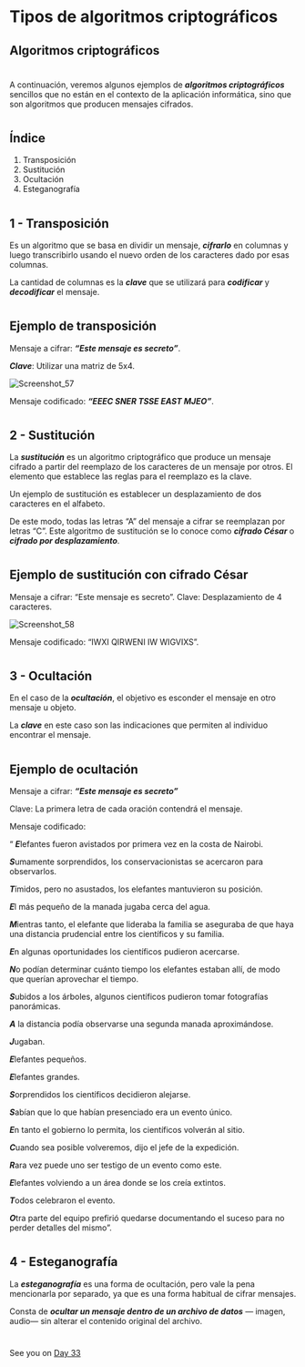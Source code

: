 
# Tipos de algoritmos criptográficos


## Algoritmos criptográficos

#

A continuación, veremos algunos ejemplos de ***algoritmos criptográficos*** sencillos que no están en el contexto de la aplicación informática, sino que son algoritmos que producen mensajes cifrados.

#

## Índice

1. Transposición
2. Sustitución
3. Ocultación
4. Esteganografía


#
#
## 1 - Transposición

Es un algoritmo que se basa en dividir un mensaje, ***cifrarlo*** en columnas y luego transcribirlo usando el nuevo orden de los caracteres dado por esas columnas.

La cantidad de columnas es la ***clave*** que se utilizará para ***codificar*** y ***decodificar*** el mensaje.

#
#
## Ejemplo de transposición


Mensaje a cifrar: ***“Este mensaje es secreto”***.

***Clave***: Utilizar una matriz de 5x4.


![Screenshot_57](https://user-images.githubusercontent.com/96561825/173255996-6b2d01e9-792c-4739-951b-821f4fb1fe42.png)



Mensaje codificado: ***“EEEC SNER TSSE EAST MJEO”***.


#
#
## 2 - Sustitución

La ***sustitución*** es un algoritmo criptográfico que produce un mensaje cifrado a partir del reemplazo de los caracteres de un mensaje por otros. El elemento que establece las reglas para el reemplazo es la clave.

Un ejemplo de sustitución es establecer un desplazamiento de dos caracteres en el alfabeto. 

De este modo, todas las letras “A” del mensaje a cifrar se reemplazan por letras “C”. Este algoritmo de sustitución se lo conoce como ***cifrado César*** o ***cifrado por desplazamiento***.


#
#
## Ejemplo de sustitución con cifrado César


Mensaje a cifrar: “Este mensaje es secreto”.
Clave: Desplazamiento de 4 caracteres.

![Screenshot_58](https://user-images.githubusercontent.com/96561825/173256027-af946062-e0a5-40e8-b96a-89c5b54e517e.png)



Mensaje codificado: “IWXI QIRWENI IW WIGVIXS”.


#
#
## 3 - Ocultación

En el caso de la ***ocultación***, el objetivo es esconder el mensaje en otro mensaje u objeto. 

La ***clave*** en este caso son las indicaciones que permiten al individuo encontrar el mensaje.

#
## Ejemplo de ocultación


Mensaje a cifrar: ***“Este mensaje es secreto”*** 

Clave: La primera letra de cada oración contendrá el mensaje.

Mensaje codificado: 

“ ***E***lefantes fueron avistados por primera vez en la costa de Nairobi. 

***S***umamente sorprendidos, los conservacionistas se acercaron para observarlos.

***T***ímidos, pero no asustados, los elefantes mantuvieron su posición. 

***E***l más pequeño de la manada jugaba cerca del agua.

***M***ientras tanto, el elefante que lideraba la familia se aseguraba de que haya una distancia prudencial entre los científicos y su familia. 

***E***n algunas oportunidades los científicos pudieron acercarse.

***N***o podían determinar cuánto tiempo los elefantes estaban allí, de modo que querían aprovechar el tiempo. 

***S***ubidos a los árboles, algunos científicos pudieron tomar fotografías panorámicas. 

***A*** la distancia podía observarse una segunda manada aproximándose. 

***J***ugaban.  

***E***lefantes pequeños. 

***E***lefantes grandes. 

***S***orprendidos los científicos decidieron alejarse. 

***S***abían que lo que habían presenciado era un evento único.

***E***n tanto el gobierno lo permita, los científicos volverán al sitio.

***C***uando sea posible volveremos, dijo el jefe de la expedición.

***R***ara vez puede uno ser testigo de un evento como este.  

***E***lefantes volviendo a un área donde se los creía extintos.

***T***odos celebraron el evento.

***O***tra parte del equipo prefirió quedarse documentando el suceso para no perder detalles del mismo”.


#
#
## 4 - Esteganografía

La ***esteganografía*** es una forma de ocultación, pero vale la pena mencionarla por separado, ya que es una forma habitual de cifrar mensajes. 

Consta de ***ocultar un mensaje dentro de un archivo de datos*** — imagen, audio— sin alterar el contenido original del archivo.















#
#
#
#
#

See you on [Day 33](day33.md) 
